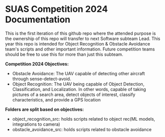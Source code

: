 # SUAS Competition 2024 Documentation
This is the first iteration of this github repo where the attended purpose is the ownership of this repo will transfer to next Software subteam Lead. This year this repo is intended for Object Recognition & Obstacle Avoidance team's scripts and other important information. Future competition teams should be free to use this for more than just this subteam.

**Competition 2024 Objectives:**
- Obstacle Avoidance: The UAV capable of detecting other aircraft through sense-detect-avoid.
- Object Recognition: The UAV being capable of Object Detection, Classification, and Localization. In other words, capable of taking pictures of a search area, detect objects of interest, classify characteristics, and provide a GPS location

**Folders are split based on objectives:** 
- object_recognition_src: holds scripts related to object rec(ML models, integrations to camera)
- obstacle_avoidance_src: holds scripts related to obstacle avoidance